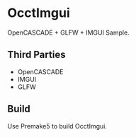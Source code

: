 # OcctImgui
OpenCASCADE + GLFW + IMGUI Sample.

## Third Parties
 - OpenCASCADE
 - IMGUI
 - GLFW

## Build
Use Premake5 to build OcctImgui.


